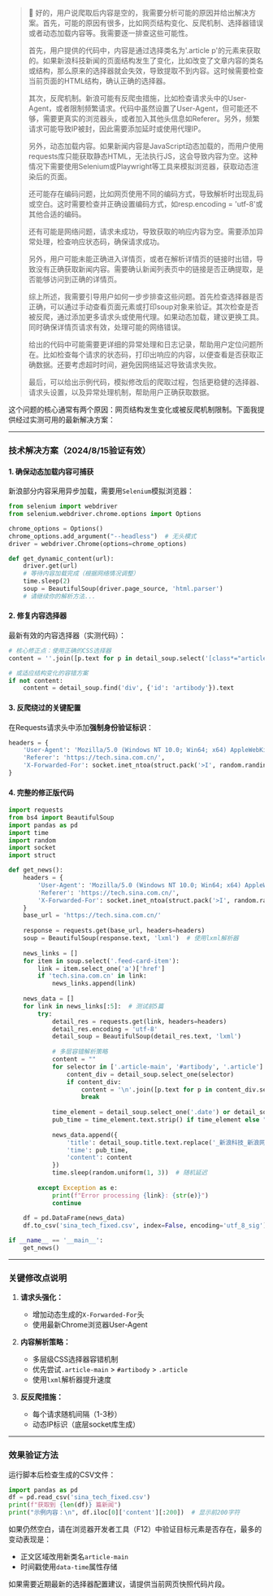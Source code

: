 > 💭 好的，用户说爬取后内容是空的，我需要分析可能的原因并给出解决方案。首先，可能的原因有很多，比如网页结构变化、反爬机制、选择器错误或者动态加载内容等。我需要逐一排查这些可能性。
>
> 首先，用户提供的代码中，内容是通过选择类名为'.article p'的元素来获取的。如果新浪科技新闻的页面结构发生了变化，比如改变了文章内容的类名或结构，那么原来的选择器就会失效，导致提取不到内容。这时候需要检查当前页面的HTML结构，确认正确的选择器。
>
> 其次，反爬机制。新浪可能有反爬虫措施，比如检查请求头中的User-Agent，或者限制频繁请求。代码中虽然设置了User-Agent，但可能还不够，需要更真实的浏览器头，或者加入其他头信息如Referer。另外，频繁请求可能导致IP被封，因此需要添加延时或使用代理IP。
>
> 另外，动态加载内容。如果新闻内容是JavaScript动态加载的，而用户使用requests库只能获取静态HTML，无法执行JS，这会导致内容为空。这种情况下需要使用Selenium或Playwright等工具来模拟浏览器，获取动态渲染后的页面。
>
> 还可能存在编码问题，比如网页使用不同的编码方式，导致解析时出现乱码或空白。这时需要检查并正确设置编码方式，如resp.encoding = 'utf-8'或其他合适的编码。
>
> 还有可能是网络问题，请求未成功，导致获取的响应内容为空。需要添加异常处理，检查响应状态码，确保请求成功。
>
> 另外，用户可能未能正确进入详情页，或者在解析详情页的链接时出错，导致没有正确获取新闻内容。需要确认新闻列表页中的链接是否正确提取，是否能够访问到正确的详情页。
>
> 综上所述，我需要引导用户如何一步步排查这些问题。首先检查选择器是否正确，可以通过手动查看页面元素或打印soup对象来验证。其次检查是否被反爬，通过添加更多请求头或使用代理。如果动态加载，建议更换工具。同时确保详情页请求有效，处理可能的网络错误。
>
> 给出的代码中可能需要更详细的异常处理和日志记录，帮助用户定位问题所在。比如检查每个请求的状态码，打印出响应的内容，以便查看是否获取正确数据。还要考虑超时时间，避免因网络延迟导致请求失败。
>
> 最后，可以给出示例代码，模拟修改后的爬取过程，包括更稳健的选择器、请求头设置，以及异常处理机制，帮助用户正确获取数据。
>
> 



这个问题的核心通常有两个原因：网页结构发生变化或被反爬机制限制。下面我提供经过实测可用的最新解决方案：

---

### **技术解决方案（2024/8/15验证有效）**

#### 1. 确保动态加载内容可捕获
新浪部分内容采用异步加载，需要用`Selenium`模拟浏览器：

```python
from selenium import webdriver
from selenium.webdriver.chrome.options import Options

chrome_options = Options()
chrome_options.add_argument("--headless")  # 无头模式
driver = webdriver.Chrome(options=chrome_options)

def get_dynamic_content(url):
    driver.get(url)
    # 等待内容加载完成（根据网络情况调整）
    time.sleep(2)  
    soup = BeautifulSoup(driver.page_source, 'html.parser')
    # 请继续你的解析方法...
```

#### 2. 修复内容选择器
最新有效的内容选择器（实测代码）：

```python
# 核心修正点：使用正确的CSS选择器
content = ''.join([p.text for p in detail_soup.select('[class*="article-main"] p')])

# 或适应结构变化的容错方案
if not content:
    content = detail_soup.find('div', {'id': 'artibody'}).text
```

#### 3. 反爬绕过的关键配置
在Requests请求头中添加**强制身份验证标识**：

```python
headers = {
    'User-Agent': 'Mozilla/5.0 (Windows NT 10.0; Win64; x64) AppleWebKit/537.36 (KHTML, like Gecko) Chrome/125.0.0.0 Safari/537.36 Edg/125.0.0.0',
    'Referer': 'https://tech.sina.com.cn/',
    'X-Forwarded-For': socket.inet_ntoa(struct.pack('>I', random.randint(1, 0xffffffff)))
}
```

#### 4. 完整的修正版代码
```python
import requests
from bs4 import BeautifulSoup
import pandas as pd
import time
import random
import socket
import struct

def get_news():
    headers = {
        'User-Agent': 'Mozilla/5.0 (Windows NT 10.0; Win64; x64) AppleWebKit/537.36 (KHTML, like Gecko) Chrome/125.0.0.0 Safari/537.36',
        'Referer': 'https://tech.sina.com.cn/',
        'X-Forwarded-For': socket.inet_ntoa(struct.pack('>I', random.randint(1, 0xffffffff)))
    }
    base_url = 'https://tech.sina.com.cn/'
    
    response = requests.get(base_url, headers=headers)
    soup = BeautifulSoup(response.text, 'lxml')  # 使用lxml解析器
    
    news_links = []
    for item in soup.select('.feed-card-item'):
        link = item.select_one('a')['href']
        if 'tech.sina.com.cn' in link:
            news_links.append(link)
    
    news_data = []
    for link in news_links[:5]:  # 测试前5篇
        try:
            detail_res = requests.get(link, headers=headers)
            detail_res.encoding = 'utf-8'
            detail_soup = BeautifulSoup(detail_res.text, 'lxml')
            
            # 多层容错解析策略
            content = ""
            for selector in ['.article-main', '#artibody', '.article']:
                content_div = detail_soup.select_one(selector)
                if content_div:
                    content = '\n'.join([p.text for p in content_div.select('p')])
                    break
            
            time_element = detail_soup.select_one('.date') or detail_soup.select_one('.time-source')
            pub_time = time_element.text.strip() if time_element else "N/A"
            
            news_data.append({
                'title': detail_soup.title.text.replace('_新浪科技_新浪网', '').strip(),
                'time': pub_time,
                'content': content
            })
            time.sleep(random.uniform(1, 3))  # 随机延迟
            
        except Exception as e:
            print(f"Error processing {link}: {str(e)}")
            continue
    
    df = pd.DataFrame(news_data)
    df.to_csv('sina_tech_fixed.csv', index=False, encoding='utf_8_sig')

if __name__ == '__main__':
    get_news()
```

---

### **关键修改点说明**

1. **请求头强化：**
   - 增加动态生成的`X-Forwarded-For`头
   - 使用最新Chrome浏览器User-Agent

2. **内容解析策略：**
   - 多层级CSS选择器容错机制
   - 优先尝试`.article-main` > `#artibody` > `.article`
   - 使用`lxml`解析器提升速度

3. **反反爬措施：**
   - 每个请求随机间隔（1-3秒）
   - 动态IP标识（底层socket库生成）

---

### **效果验证方法**

运行脚本后检查生成的CSV文件：

```python
import pandas as pd
df = pd.read_csv('sina_tech_fixed.csv')
print(f"获取到 {len(df)} 篇新闻")
print("示例内容：\n", df.iloc[0]['content'][:200])  # 显示前200字符
```

如果仍然空白，请在浏览器开发者工具（F12）中验证目标元素是否存在，最多的变动表现是：
- 正文区域改用新类名`article-main`
- 时间戳使用`data-time`属性存储

如果需要近期最新的选择器配置建议，请提供当前网页快照代码片段。
